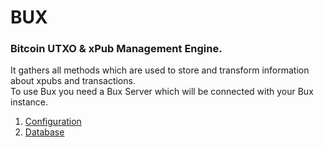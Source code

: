 # BUX

### Bitcoin UTXO & xPub Management Engine. 

It gathers all methods which are used to store and transform information about xpubs and transactions.\
To use Bux you need a Bux Server which will be connected with your Bux instance.

1. [Configuration](configuration.md)
2. [Database](./db/README.md)
